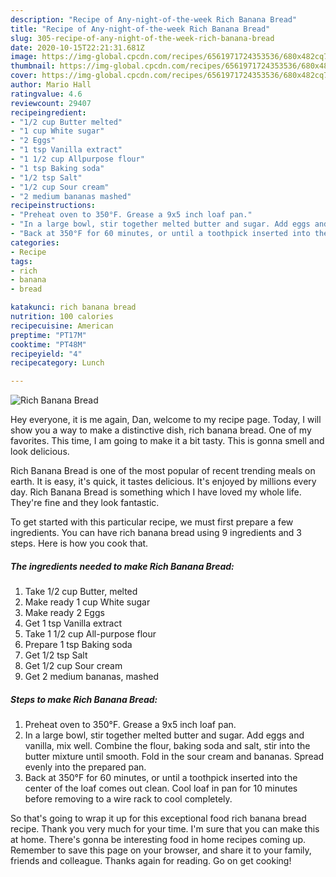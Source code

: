 ```yaml
---
description: "Recipe of Any-night-of-the-week Rich Banana Bread"
title: "Recipe of Any-night-of-the-week Rich Banana Bread"
slug: 305-recipe-of-any-night-of-the-week-rich-banana-bread
date: 2020-10-15T22:21:31.681Z
image: https://img-global.cpcdn.com/recipes/6561971724353536/680x482cq70/rich-banana-bread-recipe-main-photo.jpg
thumbnail: https://img-global.cpcdn.com/recipes/6561971724353536/680x482cq70/rich-banana-bread-recipe-main-photo.jpg
cover: https://img-global.cpcdn.com/recipes/6561971724353536/680x482cq70/rich-banana-bread-recipe-main-photo.jpg
author: Mario Hall
ratingvalue: 4.6
reviewcount: 29407
recipeingredient:
- "1/2 cup Butter melted"
- "1 cup White sugar"
- "2 Eggs"
- "1 tsp Vanilla extract"
- "1 1/2 cup Allpurpose flour"
- "1 tsp Baking soda"
- "1/2 tsp Salt"
- "1/2 cup Sour cream"
- "2 medium bananas mashed"
recipeinstructions:
- "Preheat oven to 350°F. Grease a 9x5 inch loaf pan."
- "In a large bowl, stir together melted butter and sugar. Add eggs and vanilla, mix well. Combine the flour, baking soda and salt, stir into the butter mixture until smooth. Fold in the sour cream and bananas. Spread evenly into the prepared pan."
- "Back at 350°F for 60 minutes, or until a toothpick inserted into the center of the loaf comes out clean. Cool loaf in pan for 10 minutes before removing to a wire rack to cool completely."
categories:
- Recipe
tags:
- rich
- banana
- bread

katakunci: rich banana bread 
nutrition: 100 calories
recipecuisine: American
preptime: "PT17M"
cooktime: "PT48M"
recipeyield: "4"
recipecategory: Lunch

---
```



![Rich Banana Bread](https://img-global.cpcdn.com/recipes/6561971724353536/680x482cq70/rich-banana-bread-recipe-main-photo.jpg)

Hey everyone, it is me again, Dan, welcome to my recipe page. Today, I will show you a way to make a distinctive dish, rich banana bread. One of my favorites. This time, I am going to make it a bit tasty. This is gonna smell and look delicious.



Rich Banana Bread is one of the most popular of recent trending meals on earth. It is easy, it's quick, it tastes delicious. It's enjoyed by millions every day. Rich Banana Bread is something which I have loved my whole life. They're fine and they look fantastic.


To get started with this particular recipe, we must first prepare a few ingredients. You can have rich banana bread using 9 ingredients and 3 steps. Here is how you cook that.

<!--inarticleads1-->

##### The ingredients needed to make Rich Banana Bread:

1. Take 1/2 cup Butter, melted
1. Make ready 1 cup White sugar
1. Make ready 2 Eggs
1. Get 1 tsp Vanilla extract
1. Take 1 1/2 cup All-purpose flour
1. Prepare 1 tsp Baking soda
1. Get 1/2 tsp Salt
1. Get 1/2 cup Sour cream
1. Get 2 medium bananas, mashed




<!--inarticleads2-->

##### Steps to make Rich Banana Bread:

1. Preheat oven to 350°F. Grease a 9x5 inch loaf pan.
1. In a large bowl, stir together melted butter and sugar. Add eggs and vanilla, mix well. Combine the flour, baking soda and salt, stir into the butter mixture until smooth. Fold in the sour cream and bananas. Spread evenly into the prepared pan.
1. Back at 350°F for 60 minutes, or until a toothpick inserted into the center of the loaf comes out clean. Cool loaf in pan for 10 minutes before removing to a wire rack to cool completely.




So that's going to wrap it up for this exceptional food rich banana bread recipe. Thank you very much for your time. I'm sure that you can make this at home. There's gonna be interesting food in home recipes coming up. Remember to save this page on your browser, and share it to your family, friends and colleague. Thanks again for reading. Go on get cooking!
